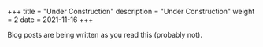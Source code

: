+++
title = "Under Construction"
description = "Under Construction"
weight = 2
date = 2021-11-16
+++

Blog posts are being written as you read this (probably not).
